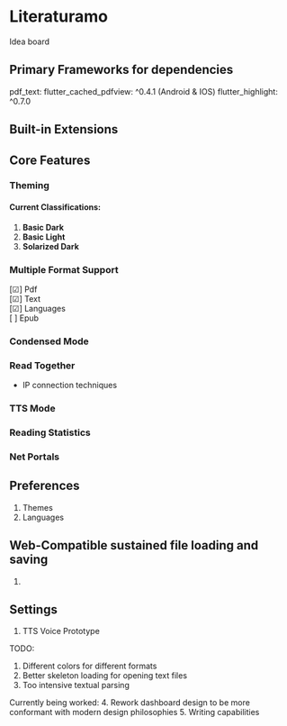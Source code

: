 # Literaturamo

Idea board

## Primary Frameworks for dependencies
pdf_text:
flutter_cached_pdfview: ^0.4.1 (Android & IOS)
flutter_highlight: ^0.7.0

## Built-in Extensions

## Core Features

### Theming

#### Current Classifications:
1. **Basic Dark**
2. **Basic Light**
3. **Solarized Dark**

### Multiple Format Support

[☑] Pdf <br>
[☑] Text <br>
[☑] Languages <br>
[ ] Epub <br>

### Condensed Mode

### Read Together

- IP connection techniques

### TTS Mode
### Reading Statistics
### Net Portals

## Preferences

1. Themes
2. Languages


## Web-Compatible sustained file loading and saving

1.

## Settings

1. TTS Voice Prototype

TODO:
1. Different colors for different formats
2. Better skeleton loading for opening text files
3. Too intensive textual parsing


Currently being worked:
4. Rework dashboard design to be more conformant with modern design philosophies
5. Writing capabilities
